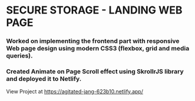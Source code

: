 # SECURE STORAGE - LANDING WEB PAGE
### Worked on implementing the frontend part with responsive Web page design using modern CSS3 (flexbox, grid and media queries).
### Created Animate on Page Scroll effect using SkrollrJS library and deployed it to Netlify.


View Project at https://agitated-jang-623b10.netlify.app/
